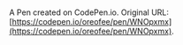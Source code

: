 # 

A Pen created on CodePen.io. Original URL: [https://codepen.io/oreofee/pen/WNOpxmx](https://codepen.io/oreofee/pen/WNOpxmx).


